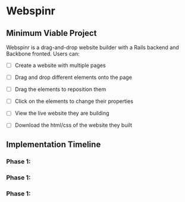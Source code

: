 # Webspinr

## Minimum Viable Project

Webspinr is a drag-and-drop website builder with a Rails backend and Backbone fronted. Users can:
- [ ] Create a website with multiple pages
- [ ] Drag and drop different elements onto the page
- [ ] Drag the elements to reposition them
- [ ] Click on the elements to change their properties
- [ ] View the live website they are building
- [ ] Download the html/css of the website they built


## Implementation Timeline

### Phase 1:

### Phase 1:

### Phase 1:

